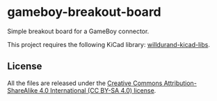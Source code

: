 # gameboy-breakout-board

Simple breakout board for a GameBoy connector.

This project requires the following KiCad library:
[willdurand-kicad-libs](https://github.com/willdurand/willdurand-kicad-libs).

## License

All the files are released under the [Creative Commons Attribution-ShareAlike 4.0 International (CC BY-SA 4.0) license](https://creativecommons.org/licenses/by-sa/4.0/).
